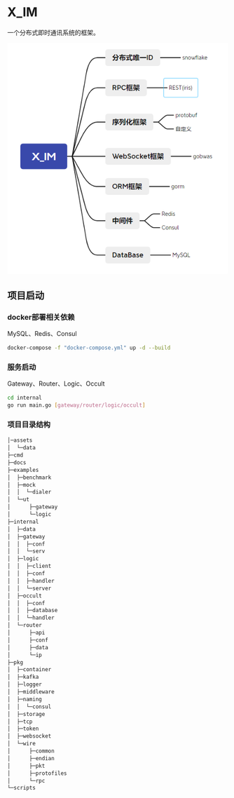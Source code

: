 # X_IM

一个分布式即时通讯系统的框架。

![技术选型](./assets/technicalSelect.png)

## 项目启动

### docker部署相关依赖

MySQL、Redis、Consul

```bash
docker-compose -f "docker-compose.yml" up -d --build
```

### 服务启动

Gateway、Router、Logic、Occult
    
```bash
cd internal
go run main.go [gateway/router/logic/occult]
```
### 项目目录结构

```bash
│─assets
│  └─data
├─cmd
├─docs
├─examples
│  ├─benchmark
│  ├─mock
│  │  └─dialer
│  └─ut
│      ├─gateway
│      └─logic
├─internal
│  ├─data
│  ├─gateway
│  │  ├─conf
│  │  └─serv
│  ├─logic
│  │  ├─client
│  │  ├─conf
│  │  ├─handler
│  │  └─server
│  ├─occult
│  │  ├─conf
│  │  ├─database
│  │  └─handler
│  └─router
│      ├─api
│      ├─conf
│      ├─data
│      └─ip
├─pkg
│  ├─container
│  ├─kafka
│  ├─logger
│  ├─middleware
│  ├─naming
│  │  └─consul
│  ├─storage
│  ├─tcp
│  ├─token
│  ├─websocket
│  └─wire
│      ├─common
│      ├─endian
│      ├─pkt
│      ├─protofiles
│      └─rpc
└─scripts

```
